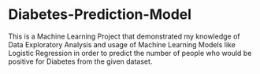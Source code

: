 # Diabetes-Prediction-Model
This is a Machine Learning Project that demonstrated my knowledge of Data Exploratory Analysis and usage of Machine Learning Models like Logistic Regression in order to predict the number of people who would be positive for Diabetes from the given dataset.
